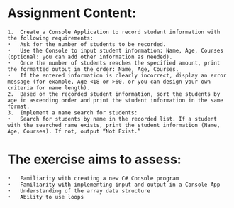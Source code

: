 # Assignment Content:
	1.	Create a Console Application to record student information with the following requirements:
	•	Ask for the number of students to be recorded.
	•	Use the Console to input student information: Name, Age, Courses (optional: you can add other information as needed).
	•	Once the number of students reaches the specified amount, print the formatted output in the order: Name, Age, Courses.
	•	If the entered information is clearly incorrect, display an error message (for example, Age <18 or >60, or you can design your own criteria for name length).
	2.	Based on the recorded student information, sort the students by age in ascending order and print the student information in the same format.
	3.	Implement a name search for students:
	•	Search for students by name in the recorded list. If a student with the searched name exists, print the student information (Name, Age, Courses). If not, output “Not Exist.”

# The exercise aims to assess:
	•	Familiarity with creating a new C# Console program
	•	Familiarity with implementing input and output in a Console App
	•	Understanding of the array data structure
	•	Ability to use loops
